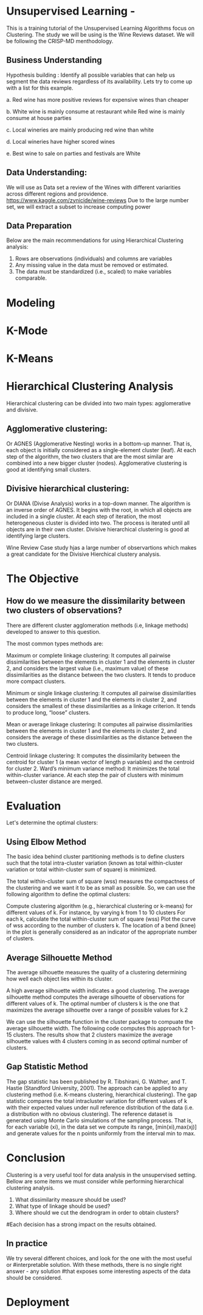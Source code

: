 # Unsupervised Learning - 
This is a training tutorial of the Unsupervised Learning Algorithms focus on Clustering.  The study we will be using is the Wine Reviews dataset.  We will be following the CRISP-MD menthodology.

## Business Understanding

Hypothesis building : Identify all possible variables that can help us segment the data reviews regardless of its availability. Lets try to come up with a list for this example.

a. Red wine has more positive reviews for expensive wines than cheaper

b. White wine is mainly consume at restaurant while Red wine is mainly consume at house parties 

c. Local wineries are mainly producing red wine than white

d. Local wineries have higher scored wines

e. Best wine to sale on parties and festivals are White  

## Data Understanding:
We will use as Data set a review of the Wines with different variarities across different regions and providence.
https://www.kaggle.com/zynicide/wine-reviews
Due to the large number set, we will extract a subset to increase computing power


## Data Preparation
Below are the main recommendations for using Hierarchical Clustering analysis:
1. Rows are observations (individuals) and columns are variables
2. Any missing value in the data must be removed or estimated.
3. The data must be standardized (i.e., scaled) to make variables comparable.


# Modeling

# K-Mode


# K-Means



# Hierarchical Clustering Analysis
Hierarchical clustering can be divided into two main types: agglomerative and divisive.

## Agglomerative clustering:
Or AGNES (Agglomerative Nesting) works in a bottom-up manner. That is, each object is initially considered as a single-element cluster (leaf). At each step of the algorithm, the two clusters that are the most similar are combined into a new bigger cluster (nodes). Agglomerative clustering is good at identifying small clusters.

## Divisive hierarchical clustering:
Or DIANA (Divise Analysis) works in a top-down manner. The algorithm is an inverse order of AGNES. It begins with the root, in which all objects are included in a single cluster. At each step of iteration, the most heterogeneous cluster is divided into two. The process is iterated until all objects are in their own cluster.  Divisive hierarchical clustering is good at identifying large clusters.  

Wine Review Case study hjas a large number of observartions which makes a great candidate for the Divisive Hierchical clustery analysis.

# The Objective




## How do we measure the dissimilarity between two clusters of observations? 
There are different cluster agglomeration methods (i.e, linkage methods) developed to answer to this question.

The most common types methods are:

Maximum or complete linkage clustering: It computes all pairwise dissimilarities between the elements in cluster 1 and the elements in cluster 2, and considers the largest value (i.e., maximum value) of these dissimilarities as the distance between the two clusters. It tends to produce more compact clusters.

Minimum or single linkage clustering: It computes all pairwise dissimilarities between the elements in cluster 1 and the elements in cluster 2, and considers the smallest of these dissimilarities as a linkage criterion. It tends to produce long, “loose” clusters.

Mean or average linkage clustering: It computes all pairwise dissimilarities between the elements in cluster 1 and the elements in cluster 2, and considers the average of these dissimilarities as the distance between the two clusters.

Centroid linkage clustering: It computes the dissimilarity between the centroid for cluster 1 (a mean vector of length p variables) and the centroid for cluster 2.
Ward’s minimum variance method: It minimizes the total within-cluster variance. At each step the pair of clusters with minimum between-cluster distance are merged.

# Evaluation
Let's determine the optimal clusters:

## Using Elbow Method
The basic idea behind cluster partitioning methods is to define clusters such that the total intra-cluster variation (known as total within-cluster variation or total within-cluster sum of square) is minimized.

The total within-cluster sum of square (wss) measures the compactness of the clustering and we want it to be as small as possible. So, we can use the following algorithm to define the optimal clusters:

Compute clustering algorithm (e.g., hierarchical clustering or k-means) for different values of k. For instance, by varying k from 1 to 10 clusters
For each k, calculate the total within-cluster sum of square (wss)
Plot the curve of wss according to the number of clusters k.
The location of a bend (knee) in the plot is generally considered as an indicator of the appropriate number of clusters.

## Average Silhouette Method
The average silhouette measures the quality of a clustering determining how well each object lies within its cluster.

A high average silhouette width indicates a good clustering. The average silhouette method computes the average silhouette of observations for different values of k. The optimal number of clusters k is the one that maximizes the average silhouette over a range of possible values for k.2

We can use the silhouette function in the cluster package to compuate the average silhouette width. The following code computes this approach for 1-15 clusters. The results show that 2 clusters maximize the average silhouette values with 4 clusters coming in as second optimal number of clusters.

## Gap Statistic Method
The gap statistic has been published by R. Tibshirani, G. Walther, and T. Hastie (Standford University, 2001). The approach can be applied to any clustering method (i.e. K-means clustering, hierarchical clustering). The gap statistic compares the total intracluster variation for different values of k with their expected values under null reference distribution of the data (i.e. a distribution with no obvious clustering). The reference dataset is generated using Monte Carlo simulations of the sampling process. That is, for each variable (xi), in the data set we compute its range, [min(xi),max(xj)] and generate values for the n points uniformly from the interval min to max.




# Conclusion
Clustering is a very useful tool for data analysis in the unsupervised setting.
Bellow are some items we must consider while performing hierarchical clustering analysis.

1. What dissimilarity measure should be used?
2. What type of linkage should be used?
3. Where should we cut the dendrogram in order to obtain clusters?

#Each decision has a strong impact on the results obtained.

## In practice
We try several different choices, and look for the one with the most useful or 
#interpretable solution. With these methods, there is no single right answer - any solution 
#that exposes some interesting aspects of the data should be considered.

# Deployment
